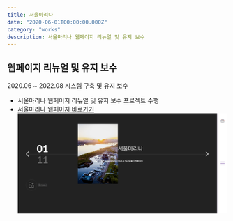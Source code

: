 ```yaml
---
title: 서울마리나
date: "2020-06-01T00:00:00.000Z"
category: "works"
description: 서울마리나 웹페이지 리뉴얼 및 유지 보수
---
```


## 웹페이지 리뉴얼 및 유지 보수

2020.06 ~ 2022.08 시스템 구축 및 유지 보수

* 서울마리나 웹페이지 리뉴얼 및 유지 보수 프로젝트 수행
* [서울마리나 웹페이지 바로가기](http://www.seoul-marina.com)
![서울마리나_홈페이지_스크린샷](./seoulmarina.jpg)